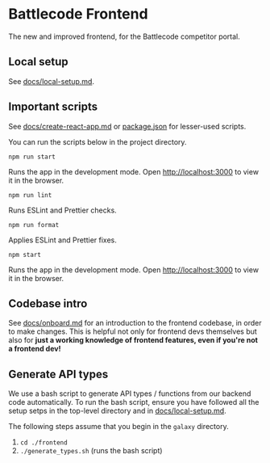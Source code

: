 # Battlecode Frontend

The new and improved frontend, for the Battlecode competitor portal.

## Local setup

See [docs/local-setup.md](docs/local-setup.md).

## Important scripts

See [docs/create-react-app.md](docs/create-react-app.md) or [package.json](./package.json) for lesser-used scripts.

You can run the scripts below in the project directory.

`npm run start`

Runs the app in the development mode. Open [http://localhost:3000](http://localhost:3000) to view it in the browser.

`npm run lint`

Runs ESLint and Prettier checks.

`npm run format`

Applies ESLint and Prettier fixes.

`npm start`

Runs the app in the development mode. Open [http://localhost:3000](http://localhost:3000) to view it in the browser.

## Codebase intro

See [docs/onboard.md](docs/onboard.md) for an introduction to the frontend codebase, in order to make changes. This is helpful not only for frontend devs themselves but also for **just a working knowledge of frontend features, even if you're not a frontend dev!**

## Generate API types

We use a bash script to generate API types / functions from our backend code automatically. To run the bash script, ensure you have followed all the setup setps in the top-level directory and in [docs/local-setup.md](docs/local-setup.md).

The following steps assume that you begin in the `galaxy` directory.

1. `cd ./frontend`
2. `./generate_types.sh` (runs the bash script)
